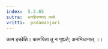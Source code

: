 ```yaml
---
index:  5.2.65
sutra:  धनहिरण्यात् कामे
vritti:  padamanjari
---
```


काम इच्छेति। कामयिता तु न गृह्यते; अनभिधानात् ।।

